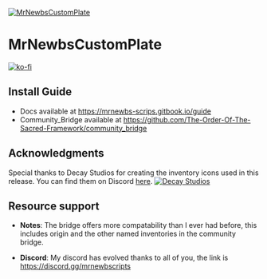 [![MrNewbsCustomPlate](https://i.imgur.com/UPyWXAs.png)]([https://i.imgur.com/UPyWXAs.png](https://i.imgur.com/UPyWXAs.png))

# MrNewbsCustomPlate
[![ko-fi](https://ko-fi.com/img/githubbutton_sm.svg)](https://ko-fi.com/R5R76BIM9)

## Install Guide
- Docs available at https://mrnewbs-scrips.gitbook.io/guide
- Community_Bridge available at https://github.com/The-Order-Of-The-Sacred-Framework/community_bridge

## Acknowledgments

Special thanks to Decay Studios for creating the inventory icons used in this release. You can find them on Discord [here](https://discord.gg/yDXZwZPjdN).
[![Decay Studios](https://i.imgur.com/a6n1J4u.png)]([https://i.imgur.com/a6n1J4u.png](https://i.imgur.com/a6n1J4u.png))

## Resource support
- **Notes**: The bridge offers more compatability than I ever had before, this includes origin and the other named inventories in the community bridge.

- **Discord**: My discord has evolved thanks to all of you, the link is
https://discord.gg/mrnewbscripts
